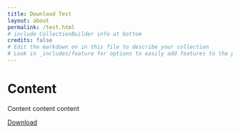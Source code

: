 ```yaml
---
title: Download Test
layout: about
permalink: /test.html
# include CollectionBuilder info at bottom
credits: false
# Edit the markdown on in this file to describe your collection
# Look in _includes/feature for options to easily add features to the page
---
```

# Content

Content content content

<a href="./assets/img/ARGOtest.docx" class="btn btn-primary" role="button" download>Download</a>